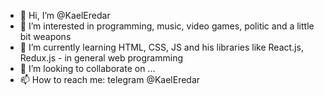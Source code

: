 - 👋 Hi, I’m @KaelEredar
- 👀 I’m interested in programming, music, video games, politic and a little bit weapons
- 🌱 I’m currently learning HTML, CSS, JS and his libraries like React.js, Redux.js - in general web programming
- 💞️ I’m looking to collaborate on ...
- 📫 How to reach me: telegram @KaelEredar

<!---
KaelEredar/KaelEredar is a ✨ special ✨ repository because its `README.md` (this file) appears on your GitHub profile.
You can click the Preview link to take a look at your changes.
--->
